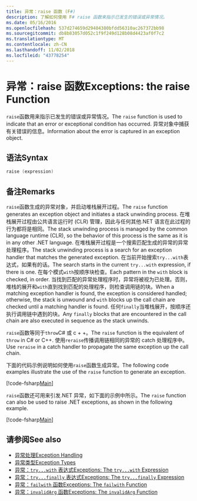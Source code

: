 ```yaml
---
title: 异常：raise 函数 (F#)
description: 了解如何使用 F# raise 函数来指示已发生的错误或异常情况。
ms.date: 05/16/2016
ms.openlocfilehash: 537d274659d29404380bfdd56310ac267372bb98
ms.sourcegitcommit: db8b83057d052c1f9f249d128b08d4423af0f7c2
ms.translationtype: MT
ms.contentlocale: zh-CN
ms.lasthandoff: 11/02/2018
ms.locfileid: "43778254"
---
```

# <a name="exceptions-the-raise-function"></a><span data-ttu-id="d1768-103">异常：raise 函数</span><span class="sxs-lookup"><span data-stu-id="d1768-103">Exceptions: the raise Function</span></span>

<span data-ttu-id="d1768-104">`raise`函数用来指示已发生的错误或异常情况。</span><span class="sxs-lookup"><span data-stu-id="d1768-104">The `raise` function is used to indicate that an error or exceptional condition has occurred.</span></span> <span data-ttu-id="d1768-105">异常对象中捕获有关错误的信息。</span><span class="sxs-lookup"><span data-stu-id="d1768-105">Information about the error is captured in an exception object.</span></span>

## <a name="syntax"></a><span data-ttu-id="d1768-106">语法</span><span class="sxs-lookup"><span data-stu-id="d1768-106">Syntax</span></span>

```fsharp
raise (expression)
```

## <a name="remarks"></a><span data-ttu-id="d1768-107">备注</span><span class="sxs-lookup"><span data-stu-id="d1768-107">Remarks</span></span>

<span data-ttu-id="d1768-108">`raise`函数生成的异常对象，并启动堆栈展开过程。</span><span class="sxs-lookup"><span data-stu-id="d1768-108">The `raise` function generates an exception object and initiates a stack unwinding process.</span></span> <span data-ttu-id="d1768-109">在堆栈展开过程由公共语言运行时 (CLR) 管理，因此与任何其他.NET 语言在此过程的行为都将是相同。</span><span class="sxs-lookup"><span data-stu-id="d1768-109">The stack unwinding process is managed by the common language runtime (CLR), so the behavior of this process is the same as it is in any other .NET language.</span></span> <span data-ttu-id="d1768-110">在堆栈展开过程是一个搜索匹配生成的异常的异常处理程序。</span><span class="sxs-lookup"><span data-stu-id="d1768-110">The stack unwinding process is a search for an exception handler that matches the generated exception.</span></span> <span data-ttu-id="d1768-111">在当前开始搜索`try...with`表达式，如果有的话。</span><span class="sxs-lookup"><span data-stu-id="d1768-111">The search starts in the current `try...with` expression, if there is one.</span></span> <span data-ttu-id="d1768-112">在每个模式`with`按顺序块检查。</span><span class="sxs-lookup"><span data-stu-id="d1768-112">Each pattern in the `with` block is checked, in order.</span></span> <span data-ttu-id="d1768-113">当找到匹配的异常处理程序时，异常将被视为已处理。否则，堆栈的展开和`with`直到找到匹配的处理程序，则检查调用链的块。</span><span class="sxs-lookup"><span data-stu-id="d1768-113">When a matching exception handler is found, the exception is considered handled; otherwise, the stack is unwound and `with` blocks up the call chain are checked until a matching handler is found.</span></span> <span data-ttu-id="d1768-114">任何`finally`当堆栈展开，按顺序还执行调用链中遇到的块。</span><span class="sxs-lookup"><span data-stu-id="d1768-114">Any `finally` blocks that are encountered in the call chain are also executed in sequence as the stack unwinds.</span></span>

<span data-ttu-id="d1768-115">`raise`函数等同于`throw`C# 或 c + +。</span><span class="sxs-lookup"><span data-stu-id="d1768-115">The `raise` function is the equivalent of `throw` in C# or C++.</span></span> <span data-ttu-id="d1768-116">使用`reraise`传播调用链相同的异常的 catch 处理程序中。</span><span class="sxs-lookup"><span data-stu-id="d1768-116">Use `reraise` in a catch handler to propagate the same exception up the call chain.</span></span>

<span data-ttu-id="d1768-117">下面的代码示例说明如何使用`raise`函数生成异常。</span><span class="sxs-lookup"><span data-stu-id="d1768-117">The following code examples illustrate the use of the `raise` function to generate an exception.</span></span>

[!code-fsharp[Main](../../../../samples/snippets/fsharp/lang-ref-2/snippet5801.fs)]

<span data-ttu-id="d1768-118">`raise`函数还可用来引发.NET 异常，如下面的示例中所示。</span><span class="sxs-lookup"><span data-stu-id="d1768-118">The `raise` function can also be used to raise .NET exceptions, as shown in the following example.</span></span>

[!code-fsharp[Main](../../../../samples/snippets/fsharp/lang-ref-2/snippet5802.fs)]

## <a name="see-also"></a><span data-ttu-id="d1768-119">请参阅</span><span class="sxs-lookup"><span data-stu-id="d1768-119">See also</span></span>

- [<span data-ttu-id="d1768-120">异常处理</span><span class="sxs-lookup"><span data-stu-id="d1768-120">Exception Handling</span></span>](index.md)
- [<span data-ttu-id="d1768-121">异常类型</span><span class="sxs-lookup"><span data-stu-id="d1768-121">Exception Types</span></span>](exception-types.md)
- [<span data-ttu-id="d1768-122">异常：`try...with` 表达式</span><span class="sxs-lookup"><span data-stu-id="d1768-122">Exceptions: The `try...with` Expression</span></span>](the-try-with-expression.md)
- [<span data-ttu-id="d1768-123">异常：`try...finally` 表达式</span><span class="sxs-lookup"><span data-stu-id="d1768-123">Exceptions: The `try...finally` Expression</span></span>](the-try-finally-expression.md)
- [<span data-ttu-id="d1768-124">异常：`failwith` 函数</span><span class="sxs-lookup"><span data-stu-id="d1768-124">Exceptions: The `failwith` Function</span></span>](the-failwith-function.md)
- [<span data-ttu-id="d1768-125">异常：`invalidArg` 函数</span><span class="sxs-lookup"><span data-stu-id="d1768-125">Exceptions: The `invalidArg` Function</span></span>](the-invalidArg-function.md)
